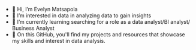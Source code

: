 - 👋 Hi, I’m Evelyn Matsapola
- 👀 I’m interested in data in analyzing data to gain insights
- 🌱 I’m currently learning searching for a role as a data analyst/BI analyst/ Business Analyst
- 🌱 On this GitHub, you'll find my projects and resources that showcase my skills and interest in data analysis. 
 


